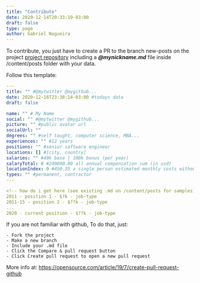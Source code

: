 ```yaml
---
title: "Contribute"
date: 2020-12-14T20:33:19-03:00
draft: false
type: page
author: Gabriel Nogueira
---
```


To contribute, you just have to create a PR to the branch new-posts on the project [project repository](https://github.com/gabrielnogueira/know-your-worth) including a ***@mynickname.md*** file inside /content/posts folder with your data.

Follow this template:

```yaml
---
title: "" #@mytwitter @mygithub...
date: 2020-12-16T23:38:14-03:00 #todays data
draft: false

name: "" # My Name
social: "" #@mytwitter @mygithub...
picture: "" #public avatar url
socialUrl: ""
degrees: "" #self taught, computer science, MBA...
experiences: "" #12 years
positions: "" #senior software engineer
locations: [] #[city, country]
salaries: "" #40k base | 100k bonus (per year)
salaryTotal: 0 #240000.00 all annual compensation sum (in usd)
locationIndex: 0 #450.35 a single person estimated monthly costs without rent in numbeo.com to your location (in usd, you can change the currency on numbeo site)
types: "" #permanent, contractor 
---

<!-- how do i get here (see existing .md on /content/posts for samples) -->
2011 - position 1 - $?k - job-type  
2011-15 - position 2 - $??k - job-type  
...  
2020 - current position - $??k - job-type  
```

If you are not familiar with github, To do that, just:

    - Fork the project
    - Make a new branch
    - Include your .md file
    - Click the Compare & pull request button
    - Click Create pull request to open a new pull request

More info at: https://opensource.com/article/19/7/create-pull-request-github

